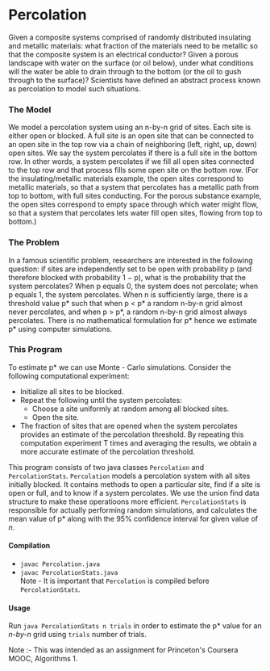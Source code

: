 # Percolation
Given a composite systems comprised of randomly distributed insulating and metallic materials: what fraction of the materials need to be metallic so that the composite system is an electrical conductor? Given a porous landscape with water on the surface (or oil below), under what conditions will the water be able to drain through to the bottom (or the oil to gush through to the surface)? Scientists have defined an abstract process known as percolation to model such situations.

### The Model
We model a percolation system using an n-by-n grid of sites. Each site is either open or blocked. A full site is an open site that can be connected to an open site in the top row via a chain of neighboring (left, right, up, down) open sites. We say the system percolates if there is a full site in the bottom row. In other words, a system percolates if we fill all open sites connected to the top row and that process fills some open site on the bottom row. (For the insulating/metallic materials example, the open sites correspond to metallic materials, so that a system that percolates has a metallic path from top to bottom, with full sites conducting. For the porous substance example, the open sites correspond to empty space through which water might flow, so that a system that percolates lets water fill open sites, flowing from top to bottom.)

### The Problem
 In a famous scientific problem, researchers are interested in the following question: if sites are independently set to be open with probability p (and therefore blocked with probability 1 − p), what is the probability that the system percolates? When p equals 0, the system does not percolate; when p equals 1, the system percolates. When n is sufficiently large, there is a threshold value p* such that when p < p* a random n-by-n grid almost never percolates, and when p > p*, a random n-by-n grid almost always percolates. There is no mathematical formulation for p* hence we estimate p* using computer simulations.
 
 ### This Program
 To estimate p* we can use Monte - Carlo simulations. Consider the following computational experiment:
 - Initialize all sites to be blocked.
 - Repeat the following until the system percolates:
     - Choose a site uniformly at random among all blocked sites.
     - Open the site.
 - The fraction of sites that are opened when the system percolates provides an estimate of the percolation threshold.
By repeating this computation experiment T times and averaging the results, we obtain a more accurate estimate of the percolation threshold.

This program consists of two java classes `Percolation` and `PercolationStats`. `Percolation` models a percolation system with all sites initially blocked. It contains methods to open a particular site, find if a site is open or full, and to know if a system percolates. We use the union find data structure to make these operatioons more efficient. `PercolationStats` is responsible for actually performing random simulations, and calculates the mean value of p* along with the 95% confidence interval for given value of *n*.

#### Compilation
- `javac Percolation.java`
- `javac PercolationStats.java` <br>
Note - It is important that `Percolation` is compiled before `PercolationStats`.

#### Usage
Run `java PercolationStats n trials` in order to estimate the p* value for an *n-by-n* grid using `trials` number of trials.

Note :- This was intended as an assignment for Princeton's Coursera MOOC, Algorithms 1. 
